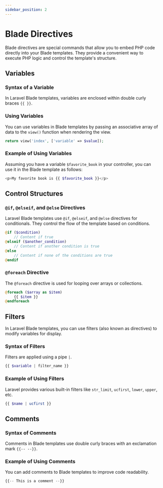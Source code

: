 ```yaml
---
sidebar_position: 2
---
```


# Blade Directives

Blade directives are special commands that allow you to embed PHP code directly into your Blade templates. They provide a convenient way to execute PHP logic and control the template's structure.

## Variables

### Syntax of a Variable

In Laravel Blade templates, variables are enclosed within double curly braces `{{ }}`.

### Using Variables

You can use variables in Blade templates by passing an associative array of data to the `view()` function when rendering the view.

```php
return view('index', ['variable' => $value]);
```

### Example of Using Variables

Assuming you have a variable `$favorite_book` in your controller, you can use it in the Blade template as follows:

```php
<p>My favorite book is {{ $favorite_book }}</p>
```

## Control Structures

### `@if`, `@elseif`, and `@else` Directives

Laravel Blade templates use `@if`, `@elseif`, and `@else` directives for conditionals. They control the flow of the template based on conditions.

```php
@if ($condition)
    // Content if true
@elseif ($another_condition)
    // Content if another condition is true
@else
    // Content if none of the conditions are true
@endif
```

### `@foreach` Directive

The `@foreach` directive is used for looping over arrays or collections.

```php
@foreach ($array as $item)
    {{ $item }}
@endforeach
```

## Filters

In Laravel Blade templates, you can use filters (also known as directives) to modify variables for display.

### Syntax of Filters

Filters are applied using a pipe `|`.

```php
{{ $variable | filter_name }}
```

### Example of Using Filters

Laravel provides various built-in filters like `str_limit`, `ucfirst`, `lower`, `upper`, etc.

```php
{{ $name | ucfirst }}
```

## Comments

### Syntax of Comments

Comments in Blade templates use double curly braces with an exclamation mark `{{-- --}}`.

### Example of Using Comments

You can add comments to Blade templates to improve code readability.

```php
{{-- This is a comment --}}
```
